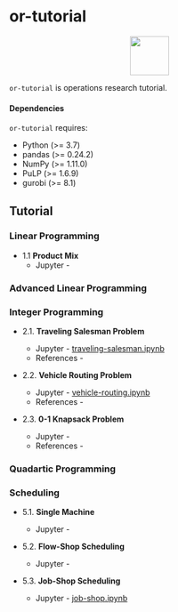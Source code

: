 # or-tutorial

<p align="center">
  <img height="70" src="https://upload.wikimedia.org/wikipedia/en/a/a7/COIN_OR_LOGO.png" />
</p>

`or-tutorial` is operations research tutorial.

#### Dependencies

`or-tutorial` requires:

* Python (>= 3.7)
* pandas (>= 0.24.2)
* NumPy (>= 1.11.0)
* PuLP (>= 1.6.9)
* gurobi (>= 8.1)

## Tutorial

### Linear Programming

- 1.1 **Product Mix**
  - Jupyter - []()

### Advanced Linear Programming

### Integer Programming

- 2.1. **Traveling Salesman Problem**
  - Jupyter - [traveling-salesman.ipynb](https://nbviewer.jupyter.org/github/unerue/or-tutorial/blob/master/examples/traveling-salesman.ipynb)
  - References - []()

- 2.2. **Vehicle Routing Problem**
  - Jupyter - [vehicle-routing.ipynb](https://nbviewer.jupyter.org/github/unerue/or-tutorial/blob/master/examples/vehicle-routing.ipynb)
  - References - []()

- 2.3. **0-1 Knapsack Problem**
  - Jupyter - []()
  - References - []()

### Quadartic Programming

### Scheduling

- 5.1. **Single Machine**
  - Jupyter - []()

- 5.2. **Flow-Shop Scheduling**
  - Jupyter - []()

- 5.3. **Job-Shop Scheduling**
  - Jupyter - [job-shop.ipynb](https://nbviewer.jupyter.org/github/unerue/or-tutorial/blob/master/scheduling/job-shop.ipynb)
